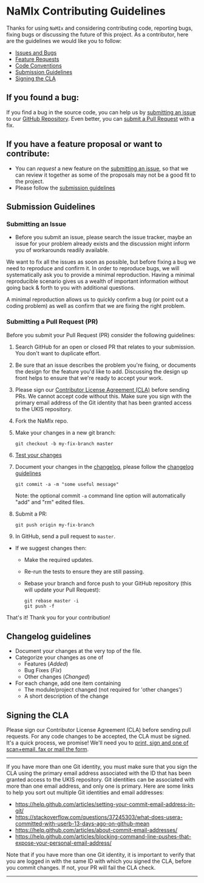 # NaMIx Contributing Guidelines

Thanks for using `NaMIx` and considering contributing code, reporting bugs, fixing bugs or discussing the future of this project. 
As a contributor, here are the guidelines we would like you to follow:

 - [Issues and Bugs](#issue)
 - [Feature Requests](#feature)
 - [Code Conventions](#rules)
 - [Submission Guidelines](#submit)
 - [Signing the CLA](#cla)

## <a name="issue"></a> If you found a bug:
If you find a bug in the source code, you can help us by [submitting an issue](#submit-issue) to our [GitHub Repository](https://github.com/DLR-VF/NaMIx). Even better, you can [submit a Pull Request](#submit-pr) with a fix.

## <a name="feature"></a> If you have a feature proposal or want to contribute:
  - You can *request* a new feature on the [submitting an issue](https://github.com/DLR-VF/NaMIx/issues), so that we can review it together as some of the proposals may not be a good fit to the project.
  - Please follow the [submission guidelines](#submit)

## <a name="submit"></a> Submission Guidelines

### <a name="submit-issue"></a> Submitting an Issue

  - Before you submit an issue, please search the issue tracker, maybe an issue for your problem already exists and the discussion might inform you of workarounds readily available.

We want to fix all the issues as soon as possible, but before fixing a bug we need to reproduce and confirm it. In order to reproduce bugs, we will systematically ask you to provide a minimal reproduction. Having a minimal reproducible scenario gives us a wealth of important information without going back & forth to you with additional questions.

A minimal reproduction allows us to quickly confirm a bug (or point out a coding problem) as well as confirm that we are fixing the right problem.

### <a name="submit-pr"></a> Submitting a Pull Request (PR)
Before you submit your Pull Request (PR) consider the following guidelines:

1. Search GitHub for an open or closed PR that relates to your submission. You don't want to duplicate effort.
1. Be sure that an issue describes the problem you're fixing, or documents the design for the feature you'd like to add.
  Discussing the design up front helps to ensure that we're ready to accept your work.
1. Please sign our [Contributor License Agreement (CLA)](#cla) before sending PRs.
  We cannot accept code without this. Make sure you sign with the primary email address of the Git identity that has been granted access to the UKIS repository.
1. Fork the NaMIx repo.
1. Make your changes in a new git branch:

     ```shell
     git checkout -b my-fix-branch master
     ```

1. [Test your changes](./tests)
1. Document your changes in the [changelog](CHANGELOG.md), please follow the [changelog guidelines](changelogGuidelines)
    
     ```shell
     git commit -a -m "some useful message"
     ```
    Note: the optional commit `-a` command line option will automatically "add" and "rm" edited files.

1. Submit a PR:
   
    ```shell
    git push origin my-fix-branch
    ```

1. In GitHub, send a pull request to `master`.
* If we suggest changes then:
  * Make the required updates.
  * Re-run the tests to ensure they are still passing.
  * Rebase your branch and force push to your GitHub repository (this will update your Pull Request):

    ```shell
    git rebase master -i
    git push -f
    ```

That's it! Thank you for your contribution!


## <a name="changelogGuidelines"></a> Changelog guidelines

 - Document your changes at the very top of the file.
 - Categorize your changes as one of
   - Features (*Added*)
   - Bug Fixes (*Fix*)
   - Other changes (*Changed*)
 - For each change, add one item containing
   - The module/project changed (not required for 'other changes')
   - A short description of the change


## <a name="cla"></a> Signing the CLA

Please sign our Contributor License Agreement (CLA) before sending pull requests. For any code
changes to be accepted, the CLA must be signed. It's a quick process, we promise! We'll need you to
  [print, sign and one of scan+email, fax or mail the form](DLR_Individual_Contributor_License_Agreement_NaMIx.pdf).

<hr>

  If you have more than one Git identity, you must make sure that you sign the CLA using the primary email address associated with the ID that has been granted access to the UKIS repository. Git identities can be associated with more than one email address, and only one is primary. Here are some links to help you sort out multiple Git identities and email addresses:

  * https://help.github.com/articles/setting-your-commit-email-address-in-git/
  * https://stackoverflow.com/questions/37245303/what-does-usera-committed-with-userb-13-days-ago-on-github-mean
  * https://help.github.com/articles/about-commit-email-addresses/
  * https://help.github.com/articles/blocking-command-line-pushes-that-expose-your-personal-email-address/

  Note that if you have more than one Git identity, it is important to verify that you are logged in with the same ID with which you signed the CLA, before you commit changes. If not, your PR will fail the CLA check.

<hr>
